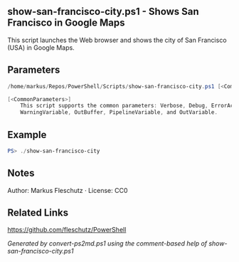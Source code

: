 ## show-san-francisco-city.ps1 - Shows San Francisco in Google Maps

This script launches the Web browser and shows the city of San Francisco (USA) in Google Maps.

## Parameters
```powershell
/home/markus/Repos/PowerShell/Scripts/show-san-francisco-city.ps1 [<CommonParameters>]

[<CommonParameters>]
    This script supports the common parameters: Verbose, Debug, ErrorAction, ErrorVariable, WarningAction, 
    WarningVariable, OutBuffer, PipelineVariable, and OutVariable.
```

## Example
```powershell
PS> ./show-san-francisco-city

```

## Notes
Author: Markus Fleschutz · License: CC0

## Related Links
https://github.com/fleschutz/PowerShell

*Generated by convert-ps2md.ps1 using the comment-based help of show-san-francisco-city.ps1*
